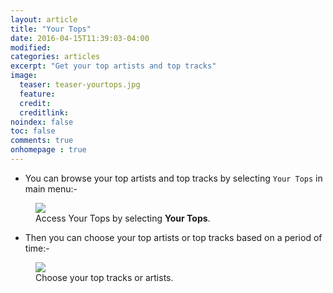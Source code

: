 ```yaml
---
layout: article
title: "Your Tops"
date: 2016-04-15T11:39:03-04:00
modified:
categories: articles
excerpt: "Get your top artists and top tracks"
image:
  teaser: teaser-yourtops.jpg
  feature:
  credit: 
  creditlink:
noindex: false
toc: false
comments: true
onhomepage : true
---
```


* You can browse your top artists and top tracks by selecting `Your Tops` in main menu:-

<figure>
	<img src="{{ site.url }}/images/yourtops1.jpg">
	<figcaption>Access Your Tops by selecting <b>Your Tops</b>.</figcaption>
</figure>

* Then you can choose your top artists or top tracks based on a period of time:-

<figure>
	<img src="{{ site.url }}/images/yourtops2.jpg">
	<figcaption>Choose your top tracks or artists.</figcaption>
</figure>

